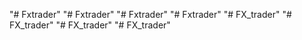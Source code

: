 "# Fxtrader" 
"# Fxtrader" 
"# Fxtrader" 
"# Fxtrader" 
"# FX_trader" 
"# FX_trader" 
"# FX_trader" 
"# FX_trader" 
